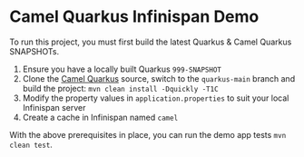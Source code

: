 # Camel Quarkus Infinispan Demo

To run this project, you must first build the latest Quarkus & Camel Quarkus SNAPSHOTs.

1. Ensure you have a locally built Quarkus `999-SNAPSHOT`
2. Clone the [Camel Quarkus](https://github.com/apache/camel-quarkus) source, switch to the `quarkus-main` branch and build the project: `mvn clean install -Dquickly -T1C`
3. Modify the property values in `application.properties` to suit your local Infinispan server
4. Create a cache in Infinispan named `camel`

With the above prerequisites in place, you can run the demo app tests `mvn clean test`. 

